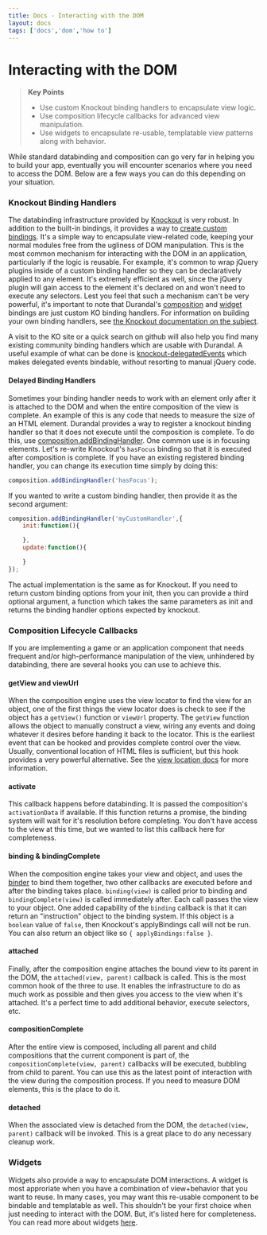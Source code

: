 ```yaml
---
title: Docs - Interacting with the DOM
layout: docs
tags: ['docs','dom','how to']
---
```

# Interacting with the DOM
#### 

<blockquote>
  <strong>Key Points</strong>
  <ul>
    <li>Use custom Knockout binding handlers to encapsulate view logic.</li>
    <li>Use composition lifecycle callbacks for advanced view manipulation.</li>
    <li>Use widgets to encapsulate re-usable, templatable view patterns along with behavior.</li>
  </ul>
</blockquote>

While standard databinding and composition can go very far in helping you to build your app, eventually you will encounter scenarios where you need to access the DOM.
Below are a few ways you can do this depending on your situation.

### Knockout Binding Handlers

The databinding infrastructure provided by [Knockout](http://knockoutjs.com/) is very robust. In addition to the built-in bindings, it provides a way to [create custom bindings](http://knockoutjs.com/documentation/custom-bindings.html).
It's a simple way to encapsulate view-related code, keeping your normal modules free from the ugliness of DOM manipulation.
This is the most common mechanism for interacting with the DOM in an application, particularly if the logic is reusable.
For example, it's common to wrap jQuery plugins inside of a custom binding handler so they can be declaratively applied to any element.
It's extremely efficient as well, since the jQuery plugin will gain access to the element it's declared on and won't need to execute any selectors.
Lest you feel that such a mechanism can't be very powerful, it's important to note that Durandal's [composition](/documentation/Using-Composition) and [widget](/documentation/Creating-A-Widget) bindings are just custom KO binding handlers.
For information on building your own binding handlers, see [the Knockout documentation on the subject](http://knockoutjs.com/documentation/custom-bindings.html).

A visit to the KO site or a quick search on github will also help you find many existing community binding handlers which are usable with Durandal.
A useful example of what can be done is <a href="https://github.com/rniemeyer/knockout-delegatedEvents">knockout-delegatedEvents</a> which makes delegated events bindable, without resorting to manual jQuery code.

#### Delayed Binding Handlers

Sometimes your binding handler needs to work with an element only after it is attached to the DOM and when the entire composition of the view is complete. An example of this is any code that needs to measure the size of an HTML element. Durandal provides a way to register a knockout binding handler so that it does not execute until the composition is complete. To do this, use [composition.addBindingHandler](/documentation/api#module/composition/method/addBindingHandler). One common use is in focusing elements. Let's re-write Knockout's `hasFocus` binding so that it is executed after composition is complete. If you have an existing registered binding handler, you can change its execution time simply by doing this:

```javascript
composition.addBindingHandler('hasFocus');
```

If you wanted to write a custom binding handler, then provide it as the second argument:

```javascript
composition.addBindingHandler('myCustomHandler',{
	init:function(){

	},
	update:function(){

	}
});
```

The actual implementation is the same as for Knockout. If you need to return custom binding options from your init, then you can provide a third optional argument, a function which takes the same parameters as init and returns the binding handler options expected by knockout.

### Composition Lifecycle Callbacks

If you are implementing a game or an application component that needs frequent and/or high-performance manipulation of the view, unhindered by databinding, there are several hooks you can use to achieve this.

#### getView and viewUrl

When the composition engine uses the view locator to find the view for an object, one of the first things the view locator does is check to see if the object has a `getView()` function or `viewUrl` property.
The `getView` function allows the object to manually construct a view, wiring any events and doing whatever it desires before handing it back to the locator.
This is the earliest event that can be hooked and provides complete control over the view. Usually, conventional location of HTML files is sufficient, but this hook provides a very powerful alternative. See the [view location docs](/documentation/View-Location) for more information.

#### activate

This callback happens before databinding. It is passed the composition's `activationData` if available. If this function returns a promise, the binding system will wait for it's resolution before completing. You don't have access to the view at this time, but we wanted to list this callback here for completeness.

#### binding & bindingComplete

When the composition engine takes your view and object, and uses the [binder](/documentation/api#module/binder) to bind them together, two other callbacks are executed before and after the binding takes place.
`binding(view)` is called prior to binding and `bindingComplete(view)` is called immediately after. Each call passes the view to your object. One added capability of the `binding` callback is that it can return an "instruction" object to the binding system. If this object is a `boolean` value of `false`, then Knockout's applyBindings call will not be run. You can also return an object like so `{ applyBindings:false }`.

#### attached

Finally, after the composition engine attaches the bound view to its parent in the DOM, the `attached(view, parent)` callback is called.
This is the most common hook of the three to use. It enables the infrastructure to do as much work as possible and then gives you access to the view when it's attached.
It's a perfect time to add additional behavior, execute selectors, etc.

#### compositionComplete

After the entire view is composed, including all parent and child compositions that the current component is part of, the `compositionComplete(view, parent)` callbacks will be executed, bubbling from child to parent. You can use this as the latest point of interaction with the view during the composition process. If you need to measure DOM elements, this is the place to do it.

#### detached

When the associated view is detached from the DOM, the `detached(view, parent)` callback will be invoked. This is a great place to do any necessary cleanup work.

### Widgets

Widgets also provide a way to encapsulate DOM interactions. A widget is most approriate when you have a combination of view+behavior that you want to reuse.
In many cases, you may want this re-usable component to be bindable and templatable as well. 
This shouldn't be your first choice when just needing to interact with the DOM. But, it's listed here for completeness.
You can read more about widgets [here](/documentation/Creating-A-Widget).

